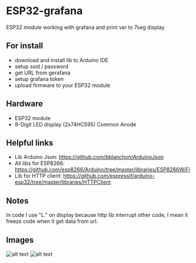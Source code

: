 # ESP32-grafana
ESP32 module working with grafana and print var to 7seg display

## For install
 - download and install lib to Arduino IDE
 - setup ssid / password
 - get URL from gerafana
 - setup grafana token
 - upload firmware to your ESP32 module

## Hardware
 - ESP32 module
 - 8-Digit LED display (2x74HC595) Common Anode

## Helpful links
 - Lib Arduino Json: https://github.com/bblanchon/ArduinoJson
 - All libs for ESP8266: https://github.com/esp8266/Arduino/tree/master/libraries/ESP8266WiFi
 - Lib for HTTP client: https://github.com/espressif/arduino-esp32/tree/master/libraries/HTTPClient

## Notes
In code I use "L." on display because http lib interrupt other code, I mean it freeze code when it get data from url.

## Images
![alt text](https://github.com/fedorHub/ESP32-grafana/blob/main/images/IMG_0705.jpg?raw=false)
![alt text](https://github.com/fedorHub/ESP32-grafana/blob/main/images/IMG_0712.jpg?raw=false)
